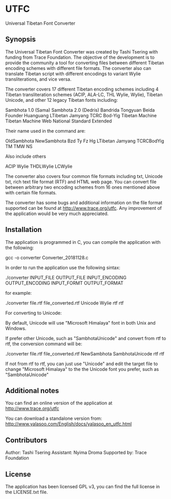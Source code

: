 UTFC
====

Universal Tibetan Font Converter


## Synopsis

The Universal Tibetan Font Converter was created by Tashi Tsering with funding from Trace Foundation. The objective of the development is to provide the community a tool for converting files between different Tibetan encoding schemes with different file formats. The converter also can translate Tibetan script with different encodings to variant Wylie transliterations, and vice versa.

The converter covers 17 different Tibetan encoding schemes including 4 Tibetan transliteration schemes (ACIP, ALA-LC, THL Wylie, Wylie), Tibetan Unicode, and other 12 legacy Tibetan fonts including:

Sambhota 1.0 (Sama)
Sambhota 2.0 (Dedris)
Bandrida
Tongyuan
Beida Founder
Huanguang
LTibetan
Jamyang
TCRC Bod-Yig
Tibetan Machine
Tibetan Machine Web 
National Standard Extended

Their name used in the command are:

OldSambhota
NewSambhota
Bzd
Ty
Fz
Hg
LTibetan
Jamyang
TCRCBodYig
TM
TMW
NS

Also include others

ACIP
Wylie
THDLWylie
LCWylie

The converter also covers four common file formats including txt, Unicode txt, rich text file format (RTF) and HTML web page. You can convert file between arbitrary two encoding schemes from 16 ones mentioned above with certain file formats.

The converter has some bugs and additional information on the file format supported can be found at http://www.trace.org/utfc. Any improvement of the application would be very much appreciated.

## Installation

The application is programmed in C, you can compile the application with the following:

gcc -o converter Converter_20181128.c

In order to run the application use the following sintax:

./converter INPUT_FILE OUTPUT_FILE INPUT_ENCODING OUTPUT_ENCODING INPUT_FORMT OUTPUT_FORMAT

for example:

./converter file.rtf file_converted.rtf Unicode Wylie rtf rtf

For converting to Unicode:

By default, Unicode will use "Microsoft Himalaya" font in both Unix and Windows.

If prefer other Unicode, such as "SambhotaUnicode" and convert from rtf to rtf, the conversion 
command will be: 

./converter file.rtf file_converted.rtf NewSambhota SambhotaUnicode rtf rtf

If not from rtf to rtf,
you can just use "Unicode" and edit the target file to change "Microsoft Himalaya" to the the 
Unicode font you prefer, such as "SambhotaUnicode"

## Additional notes

You can find an online version of the application at http://www.trace.org/utfc

You can download a standalone version from: http://www.yalasoo.com/English/docs/yalasoo_en_utfc.html

## Contributors

Author: Tashi Tsering
Assistant: Nyima Droma
Supported by: Trace Foundation

## License

The application has been licensed GPL v3, you can find the full license in the LICENSE.txt file.
